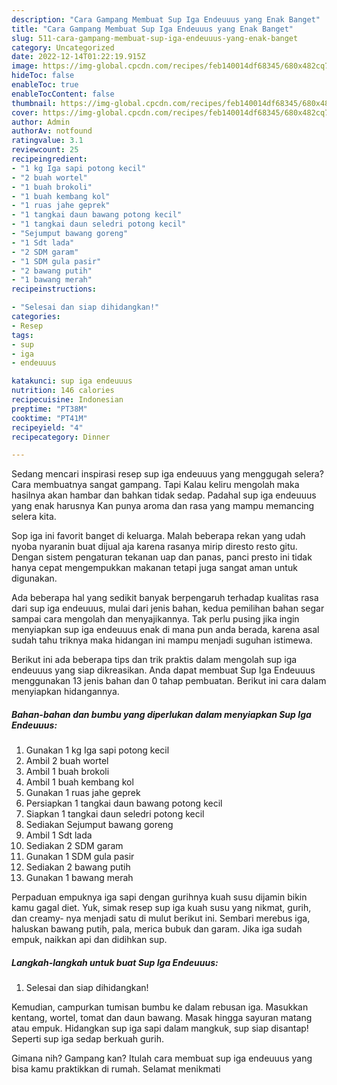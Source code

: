 ```yaml
---
description: "Cara Gampang Membuat Sup Iga Endeuuus yang Enak Banget"
title: "Cara Gampang Membuat Sup Iga Endeuuus yang Enak Banget"
slug: 511-cara-gampang-membuat-sup-iga-endeuuus-yang-enak-banget
category: Uncategorized
date: 2022-12-14T01:22:19.915Z
image: https://img-global.cpcdn.com/recipes/feb140014df68345/680x482cq70/sup-iga-endeuuus-foto-resep-utama.jpg
hideToc: false
enableToc: true
enableTocContent: false
thumbnail: https://img-global.cpcdn.com/recipes/feb140014df68345/680x482cq70/sup-iga-endeuuus-foto-resep-utama.jpg
cover: https://img-global.cpcdn.com/recipes/feb140014df68345/680x482cq70/sup-iga-endeuuus-foto-resep-utama.jpg
author: Admin
authorAv: notfound
ratingvalue: 3.1
reviewcount: 25
recipeingredient:
- "1 kg Iga sapi potong kecil"
- "2 buah wortel"
- "1 buah brokoli"
- "1 buah kembang kol"
- "1 ruas jahe geprek"
- "1 tangkai daun bawang potong kecil"
- "1 tangkai daun seledri potong kecil"
- "Sejumput bawang goreng"
- "1 Sdt lada"
- "2 SDM garam"
- "1 SDM gula pasir"
- "2 bawang putih"
- "1 bawang merah"
recipeinstructions:

- "Selesai dan siap dihidangkan!"
categories:
- Resep
tags:
- sup
- iga
- endeuuus

katakunci: sup iga endeuuus 
nutrition: 146 calories
recipecuisine: Indonesian
preptime: "PT38M"
cooktime: "PT41M"
recipeyield: "4"
recipecategory: Dinner

---
```



Sedang mencari inspirasi resep sup iga endeuuus yang menggugah selera? Cara membuatnya sangat gampang. Tapi Kalau keliru mengolah maka hasilnya akan hambar dan bahkan tidak sedap. Padahal sup iga endeuuus yang enak harusnya Kan punya aroma dan rasa yang mampu memancing selera kita.


Sop iga ini favorit banget di keluarga. Malah beberapa rekan yang udah nyoba nyaranin buat dijual aja karena rasanya mirip diresto resto gitu. Dengan sistem pengaturan tekanan uap dan panas, panci presto ini tidak hanya cepat mengempukkan makanan tetapi juga sangat aman untuk digunakan.

Ada beberapa hal yang sedikit banyak berpengaruh terhadap kualitas rasa dari sup iga endeuuus, mulai dari jenis bahan, kedua pemilihan bahan segar sampai cara mengolah dan menyajikannya. Tak perlu pusing jika ingin menyiapkan sup iga endeuuus enak di mana pun anda berada, karena asal sudah tahu triknya maka hidangan ini mampu menjadi suguhan istimewa.


Berikut ini ada beberapa tips dan trik praktis dalam mengolah sup iga endeuuus yang siap dikreasikan. Anda dapat membuat Sup Iga Endeuuus menggunakan 13 jenis bahan dan 0 tahap pembuatan. Berikut ini cara dalam menyiapkan hidangannya.

<!--inarticleads1-->

##### Bahan-bahan dan bumbu yang diperlukan dalam menyiapkan Sup Iga Endeuuus:

1. Gunakan 1 kg Iga sapi potong kecil
1. Ambil 2 buah wortel
1. Ambil 1 buah brokoli
1. Ambil 1 buah kembang kol
1. Gunakan 1 ruas jahe geprek
1. Persiapkan 1 tangkai daun bawang potong kecil
1. Siapkan 1 tangkai daun seledri potong kecil
1. Sediakan Sejumput bawang goreng
1. Ambil 1 Sdt lada
1. Sediakan 2 SDM garam
1. Gunakan 1 SDM gula pasir
1. Sediakan 2 bawang putih
1. Gunakan 1 bawang merah


Perpaduan empuknya iga sapi dengan gurihnya kuah susu dijamin bikin kamu gagal diet. Yuk, simak resep sup iga kuah susu yang nikmat, gurih, dan creamy- nya menjadi satu di mulut berikut ini. Sembari merebus iga, haluskan bawang putih, pala, merica bubuk dan garam. Jika iga sudah empuk, naikkan api dan didihkan sup. 

<!--inarticleads2-->

##### Langkah-langkah untuk buat Sup Iga Endeuuus:


1. Selesai dan siap dihidangkan!

Kemudian, campurkan tumisan bumbu ke dalam rebusan iga. Masukkan kentang, wortel, tomat dan daun bawang. Masak hingga sayuran matang atau empuk. Hidangkan sup iga sapi dalam mangkuk, sup siap disantap! Seperti sup iga sedap berkuah gurih. 

Gimana nih? Gampang kan? Itulah cara membuat sup iga endeuuus yang bisa kamu praktikkan di rumah. Selamat menikmati
